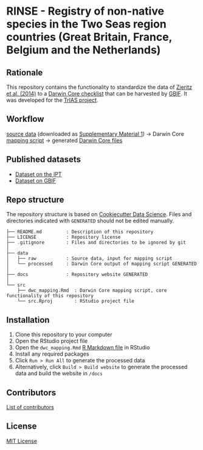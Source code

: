 # RINSE - Registry of non-native species in the Two Seas region countries (Great Britain, France, Belgium and the Netherlands)

## Rationale

This repository contains the functionality to standardize the data of [Zieritz et al. (2014)](https://doi.org/10.3897/neobiota.23.5665) to a [Darwin Core checklist](https://www.gbif.org/dataset-classes) that can be harvested by [GBIF](http://www.gbif.org). It was developed for the [TrIAS project](http://trias-project.be).

## Workflow

[source data](https://github.com/trias-project/rinse-registry-checklist/blob/master/data/raw/oo_30975.xlsx) (downloaded as [Supplementary Material 1](http://neobiota.pensoft.net//lib/ajax_srv/article_elements_srv.php?action=download_suppl_file&instance_id=31&article_id=4007)) → Darwin Core [mapping script](http://trias-project.github.io/rinse-registry-checklist/dwc_mapping.html) → generated [Darwin Core files](https://github.com/trias-project/rinse-registry-checklist/tree/master/data/processed)

## Published datasets

* [Dataset on the IPT](https://ipt.inbo.be/resource?r=rinse-registry-checklist)
* [Dataset on GBIF](https://doi.org/10.15468/focajn)

## Repo structure

The repository structure is based on [Cookiecutter Data Science](http://drivendata.github.io/cookiecutter-data-science/). Files and directories indicated with `GENERATED` should not be edited manually.

```
├── README.md         : Description of this repository
├── LICENSE           : Repository license
├── .gitignore        : Files and directories to be ignored by git
│
├── data
│   ├── raw           : Source data, input for mapping script
│   └── processed     : Darwin Core output of mapping script GENERATED
│
├── docs              : Repository website GENERATED
│
└── src
    ├── dwc_mapping.Rmd  : Darwin Core mapping script, core functionality of this repository
    └── src.Rproj        : RStudio project file
```

## Installation

1. Clone this repository to your computer
2. Open the RStudio project file
3. Open the `dwc_mapping.Rmd` [R Markdown file](https://rmarkdown.rstudio.com/) in RStudio
4. Install any required packages
5. Click `Run > Run All` to generate the processed data
6. Alternatively, click `Build > Build website` to generate the processed data and build the website in `/docs`

## Contributors

[List of contributors](https://github.com/trias-project/rinse-registry-checklist/contributors)

## License

[MIT License](https://github.com/trias-project/rinse-registry-checklist/blob/master/LICENSE)
